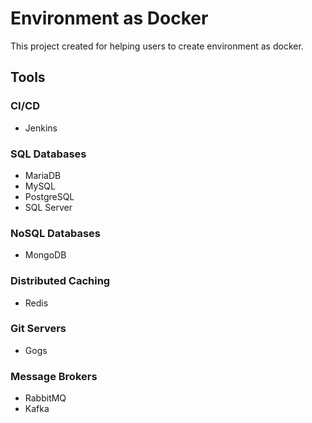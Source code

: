 # Environment as Docker

This project created for helping users to create environment as docker.

## Tools

### CI/CD

- Jenkins

### SQL Databases

- MariaDB
- MySQL
- PostgreSQL
- SQL Server

### NoSQL Databases

- MongoDB

### Distributed Caching

- Redis

### Git Servers

- Gogs

### Message Brokers

- RabbitMQ
- Kafka